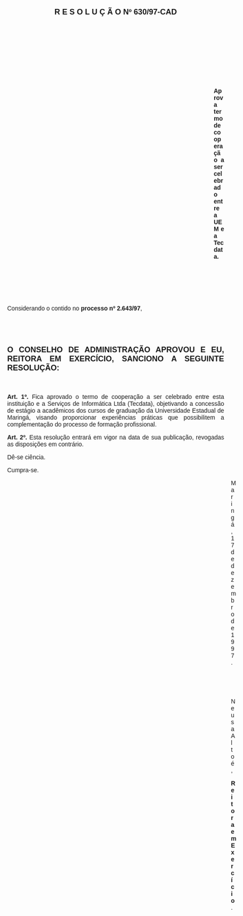 <BODY>

<B><FONT FACE="Arial" SIZE=4><P ALIGN="CENTER">R E S O L U &Ccedil; &Atilde; O   Nº 630/97-CAD</P>
</B></FONT><FONT FACE="Arial">
<P>&nbsp;</P>
<P>&nbsp;</P>
<P>&nbsp;</P>
<P>&nbsp;</P>
<P>&nbsp;</P><DIR>
<DIR>
<DIR>
<DIR>
<DIR>
<DIR>
<DIR>
<DIR>
<DIR>
<DIR>
<DIR>
<DIR>

<B><P ALIGN="JUSTIFY">Aprova termo de coopera&ccedil;&atilde;o a ser celebrado entre a UEM e a Tecdata.</P>
</B><P ALIGN="JUSTIFY"></P>
<P ALIGN="JUSTIFY">&nbsp;</P>
<P ALIGN="JUSTIFY">&nbsp;</P>
<P>&nbsp;</P></DIR>
</DIR>
</DIR>
</DIR>
</DIR>
</DIR>
</DIR>
</DIR>
</DIR>
</DIR>
</DIR>
</DIR>

<P ALIGN="JUSTIFY">&#9;Considerando o contido no<B> processo nº 2.643/97</B>,</P>
<P ALIGN="JUSTIFY"></P>
<P ALIGN="JUSTIFY">&nbsp;</P>
<P ALIGN="JUSTIFY">&nbsp;</P>
</FONT><B><FONT FACE="Arial" SIZE=4><P ALIGN="JUSTIFY">O CONSELHO DE ADMINISTRA&Ccedil;&Atilde;O APROVOU E EU, REITORA EM EXERC&Iacute;CIO, SANCIONO A SEGUINTE RESOLU&Ccedil;&Atilde;O:</P>
</B></FONT><FONT FACE="Arial"><P ALIGN="JUSTIFY"></P>
<P ALIGN="JUSTIFY">&nbsp;</P>
<P ALIGN="JUSTIFY">&#9;<B>Art. 1º.</B> Fica aprovado o termo de coopera&ccedil;&atilde;o a ser celebrado entre esta institui&ccedil;&atilde;o e a Servi&ccedil;os de Inform&aacute;tica Ltda (Tecdata), objetivando a concess&atilde;o de est&aacute;gio a acad&ecirc;micos dos cursos de gradua&ccedil;&atilde;o da Universidade Estadual de Maring&aacute;, visando proporcionar experi&ecirc;ncias pr&aacute;ticas que possibilitem a complementa&ccedil;&atilde;o do processo de forma&ccedil;&atilde;o profissional.</P>
<P ALIGN="JUSTIFY">&#9;<B>Art. 2º.</B> Esta resolu&ccedil;&atilde;o entrar&aacute; em vigor na data de sua publica&ccedil;&atilde;o, revogadas as disposi&ccedil;&otilde;es em contr&aacute;rio.</P>
<P>&#9;D&ecirc;-se ci&ecirc;ncia.</P>
<P>&#9;Cumpra-se.</P>
<DIR>
<DIR>
<DIR>
<DIR>
<DIR>
<DIR>
<DIR>
<DIR>
<DIR>
<DIR>
<DIR>
<DIR>
<DIR>

<P>Maring&aacute;, 17 de dezembro de 1997.</P>

<P>&nbsp;</P>
<P>&nbsp;</P>
<P>Neusa Alto&eacute;,</P>
<B><P>Reitora em Exerc&iacute;cio</B>.</P></DIR>
</DIR>
</DIR>
</DIR>
</DIR>
</DIR>
</DIR>
</DIR>
</DIR>
</DIR>
</DIR>
</DIR>
</DIR>
</FONT></BODY>
